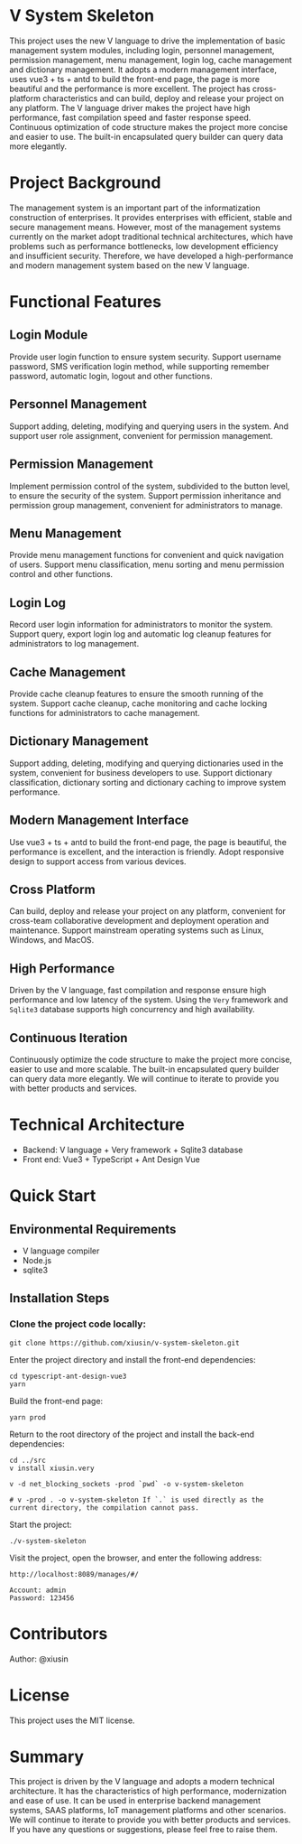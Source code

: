 # V System Skeleton
This project uses the new V language to drive the implementation of basic management system modules, including login, personnel management, permission management, menu management, login log, cache management and dictionary management. It adopts a modern management interface, uses vue3 + ts + antd to build the front-end page, the page is more beautiful and the performance is more excellent. The project has cross-platform characteristics and can build, deploy and release your project on any platform. The V language driver makes the project have high performance, fast compilation speed and faster response speed. Continuous optimization of code structure makes the project more concise and easier to use. The built-in encapsulated query builder can query data more elegantly.

# Project Background
The management system is an important part of the informatization construction of enterprises. It provides enterprises with efficient, stable and secure management means. However, most of the management systems currently on the market adopt traditional technical architectures, which have problems such as performance bottlenecks, low development efficiency and insufficient security. Therefore, we have developed a high-performance and modern management system based on the new V language.

# Functional Features
## Login Module
Provide user login function to ensure system security. Support username password, SMS verification login method, while supporting remember password, automatic login, logout and other functions.

## Personnel Management
Support adding, deleting, modifying and querying users in the system. And support user role assignment, convenient for permission management.

## Permission Management
Implement permission control of the system, subdivided to the button level, to ensure the security of the system. Support permission inheritance and permission group management, convenient for administrators to manage.

## Menu Management
Provide menu management functions for convenient and quick navigation of users. Support menu classification, menu sorting and menu permission control and other functions.

## Login Log
Record user login information for administrators to monitor the system. Support query, export login log and automatic log cleanup features for administrators to log management.

## Cache Management
Provide cache cleanup features to ensure the smooth running of the system. Support cache cleanup, cache monitoring and cache locking functions for administrators to cache management.

## Dictionary Management
Support adding, deleting, modifying and querying dictionaries used in the system, convenient for business developers to use. Support dictionary classification, dictionary sorting and dictionary caching to improve system performance.

## Modern Management Interface
Use vue3 + ts + antd to build the front-end page, the page is beautiful, the performance is excellent, and the interaction is friendly. Adopt responsive design to support access from various devices.

## Cross Platform
Can build, deploy and release your project on any platform, convenient for cross-team collaborative development and deployment operation and maintenance. Support mainstream operating systems such as Linux, Windows, and MacOS.

## High Performance
Driven by the V language, fast compilation and response ensure high performance and low latency of the system. Using the `Very` framework and `Sqlite3` database supports high concurrency and high availability.

## Continuous Iteration
Continuously optimize the code structure to make the project more concise, easier to use and more scalable. The built-in encapsulated query builder can query data more elegantly. We will continue to iterate to provide you with better products and services.

# Technical Architecture
- Backend: V language + Very framework + Sqlite3 database
- Front end: Vue3 + TypeScript + Ant Design Vue
# Quick Start
## Environmental Requirements
- V language compiler
- Node.js
- sqlite3
## Installation Steps
### Clone the project code locally:
```shell
git clone https://github.com/xiusin/v-system-skeleton.git
```
Enter the project directory and install the front-end dependencies:

```shell
cd typescript-ant-design-vue3
yarn
```

Build the front-end page:

```shell
yarn prod
```

Return to the root directory of the project and install the back-end dependencies:

```shell
cd ../src
v install xiusin.very

v -d net_blocking_sockets -prod `pwd` -o v-system-skeleton

# v -prod . -o v-system-skeleton If `.` is used directly as the current directory, the compilation cannot pass.
```

Start the project:
```shell
./v-system-skeleton
```
Visit the project, open the browser, and enter the following address:
```shell
http://localhost:8089/manages/#/

Account: admin
Password: 123456
```

# Contributors
Author: @xiusin

# License
This project uses the MIT license.

# Summary
This project is driven by the V language and adopts a modern technical architecture. It has the characteristics of high performance, modernization and ease of use. It can be used in enterprise backend management systems, SAAS platforms, IoT management platforms and other scenarios. We will continue to iterate to provide you with better products and services. If you have any questions or suggestions, please feel free to raise them.


